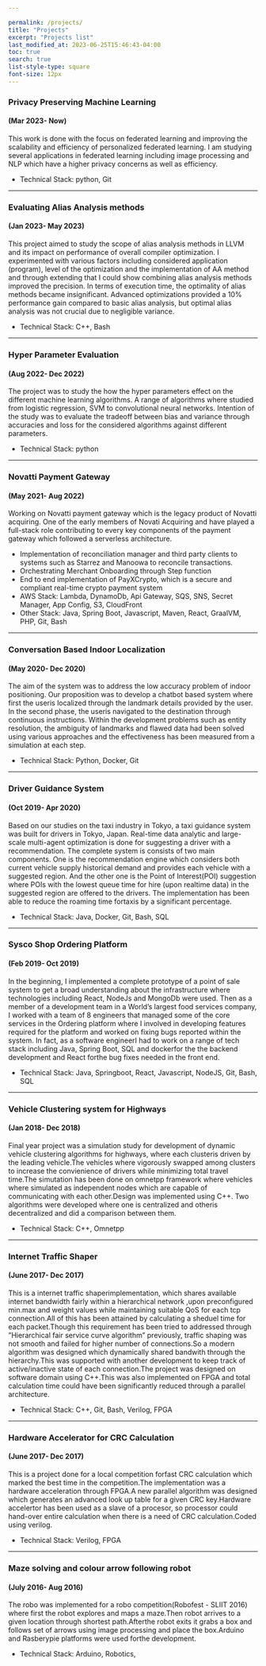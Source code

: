 ```yaml
---

permalink: /projects/
title: "Projects"
excerpt: "Projects list"
last_modified_at: 2023-06-25T15:46:43-04:00
toc: true
search: true
list-style-type: square
font-size: 12px
---
```


### Privacy Preserving Machine Learning
#### (Mar 2023- Now)

This work is done with the focus on federated learning and improving the scalability and efficiency of personalized federated learning. I am studying several applications in federated learning including image processing and NLP which have a higher privacy concerns as well as efficiency.
- Technical Stack: python, Git

---

### Evaluating Alias Analysis methods
#### (Jan 2023- May 2023)

This project aimed to study the scope of alias analysis methods in LLVM and its impact on performance of overall compiler optimization. I experimented with various factors including  considered application (program), level of the optimization and the implementation of AA method and through extending that I could show combining alias 
analysis methods improved the precision. In terms of execution time, the optimality of alias methods became insignificant. Advanced optimizations provided a 10% performance gain compared to basic alias analysis, but optimal alias analysis was not crucial due to negligible variance.
- Technical Stack: C++, Bash
---

### Hyper Parameter Evaluation
#### (Aug 2022- Dec 2022)
The project was to study the how the hyper parameters effect on the different machine learning algorithms. A range of algorithms where studied from logistic regression, SVM to convolutional neural networks.
Intention of the study was to evaluate the tradeoff between bias and variance through accuracies and loss for the considered algorithms against different parameters.
- Technical Stack: python

---
### Novatti Payment Gateway
#### (May 2021- Aug 2022)
Working on Novatti payment gateway which is the legacy product of Novatti acquiring. One of the early members of Novati Acquiring and have played a full-stack role contributing to every key components of the payment gateway which followed a serverless architecture.
- Implementation of reconciliation manager and third party clients to systems such as Starrez and Manoowa to reconcile transactions.
- Orchestrating Merchant Onboarding through Step function
- End to end implementation of PayXCrypto, which is a secure and compliant real-time crypto payment system
- AWS Stack: Lambda, DynamoDb, Api Gateway, SQS, SNS, Secret Manager, App Config, S3, CloudFront
- Other Stack: Java, Spring Boot,  Javascript, Maven, React, GraalVM, PHP, Git, Bash



---

### Conversation Based Indoor Localization
#### (May 2020- Dec 2020)
The aim of the system was to address the low accuracy problem of indoor positioning. Our proposition was to develop a chatbot
based system where first the useris localized through the landmark details provided by the user. In the second phase, the useris
navigated to the destination through continuous instructions. Within the development problems such as entity resolution, the
ambiguity of landmarks and flawed data had been solved using various approaches and the effectiveness has been measured from
a simulation at each step.
- Technical Stack:  Python, Docker, Git

---

### Driver Guidance System
#### (Oct 2019- Apr 2020)
Based on our studies on the taxi industry in Tokyo, a taxi guidance system was built for drivers in Tokyo, Japan. Real-time data
analytic and large-scale multi-agent optimization is done for suggesting a driver with a recommendation. The complete system is consists of two main components. One is the recommendation engine which considers both current vehicle supply historical
demand and provides each vehicle with a suggested region. And the other one is the Point of Interest(POI) suggestion where
POIs with the lowest queue time for hire (upon realtime data) in the suggested region are offered to the drivers. The
implementation has been able to reduce the roaming time fortaxis by a significant percentage.
- Technical Stack:  Java, Docker, Git, Bash, SQL

---

### Sysco Shop Ordering Platform
#### (Feb 2019- Oct 2019)
In the beginning, I implemented a complete prototype of a point of sale system to get a broad understanding about the
infrastructure where technologies including React, NodeJs and MongoDb were used. Then as a member of a development team
in a World’s largest food services company, I worked with a team of 8 engineers that managed some of the core services in the
Ordering platform where I involved in developing features required for the platform and worked on fixing bugs reported within
the system. In fact, as a software engineerI had to work on a range of tech stack including Java, Spring Boot, SQL and dockerfor
the the backend development and React forthe bug fixes needed in the front end.
- Technical Stack: Java, Springboot, React, Javascript, NodeJS, Git, Bash, SQL


---

### Vehicle Clustering system for Highways
#### (Jan 2018- Dec 2018)
Final year project was a simulation study for development of dynamic vehicle clustering algorithms for highways, where each
clusteris driven by the leading vehicle.The vehicles where vigorously swapped among clusters to increase the convienience of
drivers while minimizing total travel time.The simutation has been done on omnetpp framework where vehicles where simulated
as independent nodes which are capable of communicating with each other.Design was implemented using C++. Two algorithms
were developed where one is centralized and otheris decentralized and did a comparison between them.
- Technical Stack: C++, Omnetpp

---
### Internet Traffic Shaper
#### (June 2017- Dec 2017)
This is a internet traffic shaperimplementation, which shares available internet bandwidth fairly within a hierarchical network
,upon preconfigured min.max and weight values while maintaining suitable QoS for each tcp connection.All of this has been
attained by calculating a sheduel time for each packet.Though this requirement has been tried to addressed through ”Hierarchical
fair service curve algorithm” previously, traffic shaping was not smooth and failed for higher number of connections.So a modern
algorithm was designed which dynamically shared bandwith through the hierarchy.This was supported with another development
to keep track of active/inactive state of each connection.The project was designed on software domain using C++.This was also
implemented on FPGA and total calculation time could have been significantly reduced through a parallel architecture.
- Technical Stack: C++, Git, Bash, Verilog, FPGA

---
### Hardware Accelerator for CRC Calculation
#### (June 2017- Dec 2017)
This is a project done for a local competition forfast CRC calculation which marked the best time in the competition.The
implementation was a hardware acceleration through FPGA.A new parallel algorithm was designed which generates an advanced
look up table for a given CRC key.Hardware accelertor has been used as a slave of a procesor, so processor could hand-over entire
calculation when there is a need of CRC calculation.Coded using verilog.
- Technical Stack: Verilog, FPGA

---
### Maze solving and colour arrow following robot
#### (July 2016- Aug 2016)
The robo was implemented for a robo competition(Robofest - SLIIT 2016) where first the robot explores and maps a maze.Then robot arrives to a given
location through shortest path.Afterthe robot exits it grabs a box and follows set of arrows using image processing and place the
box.Arduino and Rasberypie platforms were used forthe development.
- Technical Stack: Arduino, Robotics, 